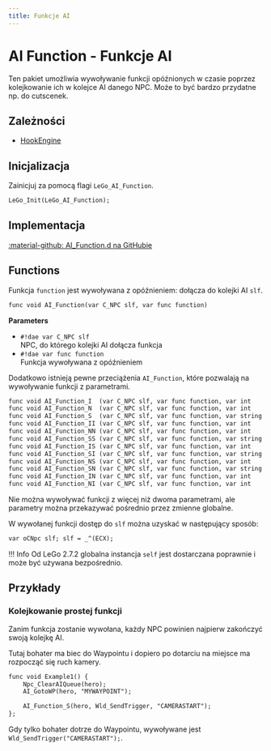 ```yaml
---
title: Funkcje AI
---
```

# AI Function - Funkcje AI
Ten pakiet umożliwia wywoływanie funkcji opóźnionych w czasie poprzez kolejkowanie ich w kolejce AI danego NPC. Może to być bardzo przydatne np. do cutscenek.

## Zależności

- [HookEngine](hook_engine.md)

## Inicjalizacja
Zainicjuj za pomocą flagi `LeGo_AI_Function`.
```dae
LeGo_Init(LeGo_AI_Function);
```
## Implementacja
[:material-github: AI_Function.d na GitHubie](https://github.com/Lehona/LeGo/blob/dev/AI_Function.d)

## Functions
Funkcja `function` jest wywoływana z opóźnieniem: dołącza do kolejki AI `slf`.
```dae
func void AI_Function(var C_NPC slf, var func function)
```
**Parameters**

- `#!dae var C_NPC slf`  
    NPC, do którego kolejki AI dołącza funkcja
- `#!dae var func function`  
    Funkcja wywoływana z opóźnieniem

Dodatkowo istnieją pewne przeciążenia `AI_Function`, które pozwalają na wywoływanie funkcji z parametrami.
```dae
func void AI_Function_I  (var C_NPC slf, var func function, var int    param) {}; // Int
func void AI_Function_N  (var C_NPC slf, var func function, var int    param) {}; // Instance (e.g. NPC)
func void AI_Function_S  (var C_NPC slf, var func function, var string param) {}; // String
func void AI_Function_II (var C_NPC slf, var func function, var int    param1, var int    param2) {}; // Int, Int
func void AI_Function_NN (var C_NPC slf, var func function, var int    param1, var int    param2) {}; // Instance, Instance
func void AI_Function_SS (var C_NPC slf, var func function, var string param1, var string param2) {}; // String, String
func void AI_Function_IS (var C_NPC slf, var func function, var int    param1, var string param2) {}; // Int, String
func void AI_Function_SI (var C_NPC slf, var func function, var string param1, var int    param2) {}; // String, Int
func void AI_Function_NS (var C_NPC slf, var func function, var int    param1, var string param2) {}; // Instance, String
func void AI_Function_SN (var C_NPC slf, var func function, var string param1, var int    param2) {}; // String, Istance
func void AI_Function_IN (var C_NPC slf, var func function, var int    param1, var int    param2) {}; // Int, Instance
func void AI_Function_NI (var C_NPC slf, var func function, var int    param1, var int    param2) {}; // Instance, Int
```
Nie można wywoływać funkcji z więcej niż dwoma parametrami, ale parametry można przekazywać pośrednio przez zmienne globalne.

W wywołanej funkcji dostęp do `slf` można uzyskać w następujący sposób:
```dae
var oCNpc slf; slf = _^(ECX);
```
!!! Info
    Od LeGo 2.7.2 globalna instancja `self` jest dostarczana poprawnie i może być używana bezpośrednio.

## Przykłady

### Kolejkowanie prostej funkcji
Zanim funkcja zostanie wywołana, każdy NPC powinien najpierw zakończyć swoją kolejkę AI.

Tutaj bohater ma biec do Waypointu i dopiero po dotarciu na miejsce ma rozpocząć się ruch kamery.
```dae
func void Example1() {
    Npc_ClearAIQueue(hero);
    AI_GotoWP(hero, "MYWAYPOINT");

    AI_Function_S(hero, Wld_SendTrigger, "CAMERASTART");
};
```
Gdy tylko bohater dotrze do Waypointu, wywoływane jest `Wld_SendTrigger("CAMERASTART");`.